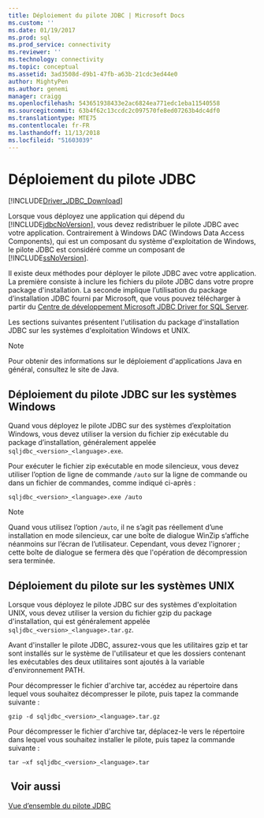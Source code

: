 ```yaml
---
title: Déploiement du pilote JDBC | Microsoft Docs
ms.custom: ''
ms.date: 01/19/2017
ms.prod: sql
ms.prod_service: connectivity
ms.reviewer: ''
ms.technology: connectivity
ms.topic: conceptual
ms.assetid: 3ad3508d-d9b1-47fb-a63b-21cdc3ed44e0
author: MightyPen
ms.author: genemi
manager: craigg
ms.openlocfilehash: 543651938433e2ac6824ea771edc1eba11540558
ms.sourcegitcommit: 63b4f62c13ccdc2c097570fe8ed07263b4dc4df0
ms.translationtype: MTE75
ms.contentlocale: fr-FR
ms.lasthandoff: 11/13/2018
ms.locfileid: "51603039"
---
```

# <a name="deploying-the-jdbc-driver"></a>Déploiement du pilote JDBC
[!INCLUDE[Driver_JDBC_Download](../../includes/driver_jdbc_download.md)]

  Lorsque vous déployez une application qui dépend du [!INCLUDE[jdbcNoVersion](../../includes/jdbcnoversion_md.md)], vous devez redistribuer le pilote JDBC avec votre application. Contrairement à Windows DAC (Windows Data Access Components), qui est un composant du système d'exploitation de Windows, le pilote JDBC est considéré comme un composant de [!INCLUDE[ssNoVersion](../../includes/ssnoversion-md.md)].  
  
 Il existe deux méthodes pour déployer le pilote JDBC avec votre application. La première consiste à inclure les fichiers du pilote JDBC dans votre propre package d'installation. La seconde implique l’utilisation du package d’installation JDBC fourni par Microsoft, que vous pouvez télécharger à partir du [Centre de développement Microsoft JDBC Driver for SQL Server](https://go.microsoft.com/fwlink/?LinkId=70166).  
  
 Les sections suivantes présentent l'utilisation du package d'installation JDBC sur les systèmes d'exploitation Windows et UNIX.  
  
> [!NOTE]  
>  Pour obtenir des informations sur le déploiement d'applications Java en général, consultez le site de Java.  
  
## <a name="deploying-the-jdbc-driver-on-windows-systems"></a>Déploiement du pilote JDBC sur les systèmes Windows  
 Quand vous déployez le pilote JDBC sur des systèmes d’exploitation Windows, vous devez utiliser la version du fichier zip exécutable du package d’installation, généralement appelée `sqljdbc_<version>_<language>.exe`.  
  
 Pour exécuter le fichier zip exécutable en mode silencieux, vous devez utiliser l’option de ligne de commande `/auto` sur la ligne de commande ou dans un fichier de commandes, comme indiqué ci-après :  
  
 `sqljdbc_<version>_<language>.exe /auto`  
  
> [!NOTE]  
>  Quand vous utilisez l’option `/auto`, il ne s’agit pas réellement d’une installation en mode silencieux, car une boîte de dialogue WinZip s’affiche néanmoins sur l’écran de l’utilisateur. Cependant, vous devez l'ignorer ; cette boîte de dialogue se fermera dès que l'opération de décompression sera terminée.  
  
## <a name="deploying-the-driver-on-unix-systems"></a>Déploiement du pilote sur les systèmes UNIX  
 Lorsque vous déployez le pilote JDBC sur des systèmes d'exploitation UNIX, vous devez utiliser la version du fichier gzip du package d'installation, qui est généralement appelée `sqljdbc_<version>_<language>.tar.gz`.  
  
 Avant d'installer le pilote JDBC, assurez-vous que les utilitaires gzip et tar sont installés sur le système de l'utilisateur et que les dossiers contenant les exécutables des deux utilitaires sont ajoutés à la variable d'environnement PATH.  
  
 Pour décompresser le fichier d'archive tar, accédez au répertoire dans lequel vous souhaitez décompresser le pilote, puis tapez la commande suivante :  
  
 `gzip -d sqljdbc_<version>_<language>.tar.gz`  
  
 Pour décompresser le fichier d'archive tar, déplacez-le vers le répertoire dans lequel vous souhaitez installer le pilote, puis tapez la commande suivante :  
  
 `tar –xf sqljdbc_<version>_<language>.tar`  
  
## <a name="see-also"></a> Voir aussi  
 [Vue d’ensemble du pilote JDBC](../../connect/jdbc/overview-of-the-jdbc-driver.md)  
  
  
